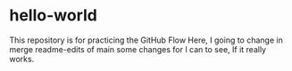 # hello-world
This repository is for practicing the GitHub Flow
Here, I going to change in merge readme-edits of main some changes for I can to see, If it really works.
